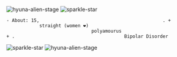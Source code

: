 ![hyuna-alien-stage](https://github.com/user-attachments/assets/fc54b4bb-72ac-430a-8caf-a1777cc6f9af)  ![sparkle-star](https://github.com/user-attachments/assets/82fe9581-429b-4924-b01f-7218c24e03e1)



    - About: 15,                                             . + 
                straight (women ❤)
                                   polyamourus    
    + .                                        Bipolar Disorder
           


 ![sparkle-star](https://github.com/user-attachments/assets/82fe9581-429b-4924-b01f-7218c24e03e1) ![hyuna-alien-stage](https://github.com/user-attachments/assets/20b9b871-64d7-4d07-8d0e-ddca4eadec08)



<!---
grungedart/grungedart is a ✨ special ✨ repository because its `README.md` (this file) appears on your GitHub profile.
You can click the Preview link to take a look at your changes.
--->
